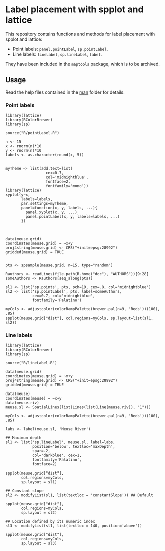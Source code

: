 # Label placement with spplot and lattice

This repository contains functions and methods for label placement with spplot and lattice:

- Point labels: `panel.pointLabel`, `sp.pointLabel`.
- Line labels: `lineLabel`, `sp.lineLabel`, `label`.

They have been included in the `maptools` package, which is to be archived.

## Usage

Read the help files contained in the [man](man) folder for details.

### Point labels
```
library(lattice)
library(RColorBrewer)
library(sp)

source("R/pointLabel.R")

n <- 15
x <- rnorm(n)*10
y <- rnorm(n)*10
labels <- as.character(round(x, 5))


myTheme <- list(add.text=list(
                  cex=0.7,
                  col='midnightblue',
                  fontface=2,
                  fontfamily='mono'))
library(lattice)
xyplot(y~x,
       labels=labels,
       par.settings=myTheme, 
       panel=function(x, y, labels, ...){
         panel.xyplot(x, y, ...)
         panel.pointLabel(x, y, labels=labels, ...)
       })



data(meuse.grid)
coordinates(meuse.grid) = ~x+y
proj4string(meuse.grid) <- CRS("+init=epsg:28992")
gridded(meuse.grid) = TRUE


pts <- spsample(meuse.grid, n=15, type="random")

Rauthors <- readLines(file.path(R.home("doc"), "AUTHORS"))[9:28]
someAuthors <- Rauthors[seq_along(pts)]

sl1 <- list('sp.points', pts, pch=19, cex=.8, col='midnightblue')
sl2 <- list('sp.pointLabel', pts, label=someAuthors,
            cex=0.7, col='midnightblue',
            fontfamily='Palatino')

myCols <- adjustcolor(colorRampPalette(brewer.pal(n=9, 'Reds'))(100), .85)
spplot(meuse.grid["dist"], col.regions=myCols, sp.layout=list(sl1, sl2))
```

### Line labels
```
library(lattice)
library(RColorBrewer)
library(sp)

source("R/lineLabel.R")

data(meuse.grid)
coordinates(meuse.grid) = ~x+y
proj4string(meuse.grid) <- CRS("+init=epsg:28992")
gridded(meuse.grid) = TRUE

data(meuse)
coordinates(meuse) = ~x+y
data(meuse.riv)
meuse.sl <- SpatialLines(list(Lines(list(Line(meuse.riv)), "1")))

myCols <- adjustcolor(colorRampPalette(brewer.pal(n=9, 'Reds'))(100), .85)

labs <- label(meuse.sl, 'Meuse River')

## Maximum depth
sl1 <- list('sp.lineLabel', meuse.sl, label=labs,
            position='below', textloc='maxDepth',
            spar=.2,
            col='darkblue', cex=1,
            fontfamily='Palatino',
            fontface=2)

spplot(meuse.grid["dist"],
       col.regions=myCols, 
       sp.layout = sl1)

## Constant slope
sl2 <- modifyList(sl1, list(textloc = 'constantSlope')) ## Default

spplot(meuse.grid["dist"],
       col.regions=myCols, 
       sp.layout = sl2)

## Location defined by its numeric index
sl3 <- modifyList(sl1, list(textloc = 140, position='above'))

spplot(meuse.grid["dist"],
       col.regions=myCols, 
       sp.layout = sl3)
```

